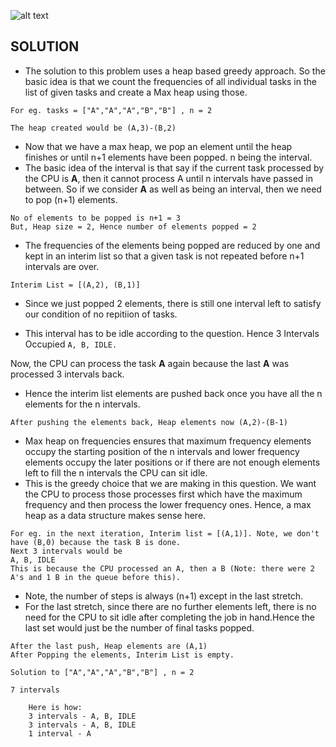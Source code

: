 ![alt text](https://raw.githubusercontent.com/DivyaGodayal/CoderChef-Kitchen/master/Images/Task-Scheduler.png)

## SOLUTION

* The solution to this problem uses a heap based greedy approach. So the basic idea is that we count the frequencies of all individual tasks in the list of given tasks and create a Max heap using those.

```
For eg. tasks = ["A","A","A","B","B"] , n = 2 
```

```
The heap created would be (A,3)-(B,2)
```

* Now that we have a max heap, we pop an element until the heap finishes or until n+1 elements have been popped. n being the interval.
* The basic idea of the interval is that say if the current task processed by the CPU is **A**, then it cannot process A until n intervals have passed in between. So if we consider **A** as well as being an interval, then we need to pop (n+1) elements. 

```
No of elements to be popped is n+1 = 3
But, Heap size = 2, Hence number of elements popped = 2
```

* The frequencies of the elements being popped are reduced by one and kept in an interim list so that a given task is not repeated before n+1 intervals are over. 

```
Interim List = [(A,2), (B,1)]
```
* Since we just popped 2 elements, there is still one interval left to satisfy our condition of no repitiion of tasks.

* This interval has to be idle according to the question.
Hence 3 Intervals Occupied
```A, B, IDLE.```

Now, the CPU can process the task **A** again because the last **A** was processed 3 intervals back. 

* Hence the interim list elements are pushed back once you have all the n elements for the n intervals. 

```
After pushing the elements back, Heap elements now (A,2)-(B-1)
```

* Max heap on frequencies ensures that maximum frequency elements occupy the starting position of the n intervals and lower frequency elements occupy the later positions or if there are not enough elements left to fill the n intervals the CPU can sit idle. 
* This is the greedy choice that we are making in this question. We want the CPU to process those processes first which have the maximum frequency and then process the lower frequency ones. Hence, a max heap as a data structure makes sense here. 

```
For eg. in the next iteration, Interim list = [(A,1)]. Note, we don't have (B,0) because the task B is done.
Next 3 intervals would be 
A, B, IDLE
This is because the CPU processed an A, then a B (Note: there were 2 A's and 1 B in the queue before this).
```

* Note, the number of steps is always (n+1) except in the last stretch. 
* For the last stretch, since there are no further elements left, there is no need for the CPU to sit idle after completing the job in hand.Hence the last set would just be the number of final tasks popped.

```
After the last push, Heap elements are (A,1)
After Popping the elements, Interim List is empty.
```

```
Solution to ["A","A","A","B","B"] , n = 2 

7 intervals 

	Here is how:
	3 intervals - A, B, IDLE
	3 intervals - A, B, IDLE
	1 interval - A 

